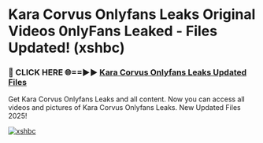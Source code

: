 # Kara Corvus Onlyfans Leaks Original Videos 0nlyFans Leaked - Files Updated! (xshbc)

<h3>🔴 CLICK HERE 🌐==►► <a href="https://tinyurl.com/3hn5wdd3" rel="nofollow">Kara Corvus Onlyfans Leaks Updated Files</a></h3>

Get Kara Corvus Onlyfans Leaks and all content. Now you can access all videos and pictures of Kara Corvus Onlyfans Leaks. New Updated Files 2025!

[![xshbc](https://i.imgur.com/4HnBqBT.gif)](https://tinyurl.com/3hn5wdd3)
